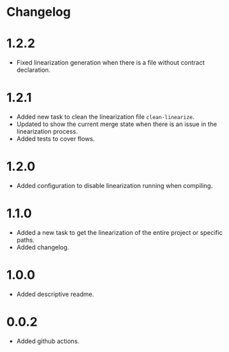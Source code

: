 # Changelog

# 1.2.2

- Fixed linearization generation when there is a file without contract declaration.

# 1.2.1

- Added new task to clean the linearization file `clean-linearize`.
- Updated to show the current merge state when there is an issue in the linearization process.
- Added tests to cover flows.

# 1.2.0

- Added configuration to disable linearization running when compiling.

# 1.1.0

- Added a new task to get the linearization of the entire project or specific paths.
- Added changelog.

# 1.0.0

- Added descriptive readme.

# 0.0.2

- Added github actions.
